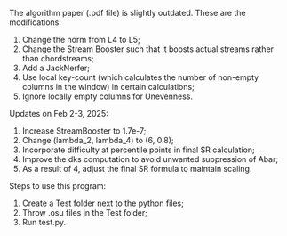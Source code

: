 The algorithm paper (.pdf file) is slightly outdated. These are the modifications:
1. Change the norm from L4 to L5;
2. Change the Stream Booster such that it boosts actual streams rather than chordstreams;
3. Add a JackNerfer;
4. Use local key-count (which calculates the number of non-empty columns in the window) in certain calculations;
5. Ignore locally empty columns for Unevenness.

Updates on Feb 2-3, 2025:
1. Increase StreamBooster to 1.7e-7;
2. Change (lambda_2, lambda_4) to (6, 0.8);
3. Incorporate difficulty at percentile points in final SR calculation;
4. Improve the dks computation to avoid unwanted suppression of Abar;
5. As a result of 4, adjust the final SR formula to maintain scaling.

Steps to use this program:
1. Create a Test folder next to the python files;
2. Throw .osu files in the Test folder;
3. Run test.py.
